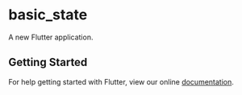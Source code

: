 # basic_state

A new Flutter application.

## Getting Started

For help getting started with Flutter, view our online
[documentation](https://flutter.io/).
